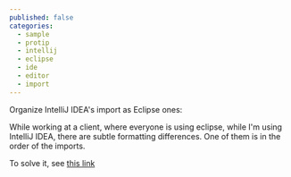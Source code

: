 ```yaml
---
published: false
categories:
  - sample
  - protip
  - intellij
  - eclipse
  - ide
  - editor
  - import
---
```


Organize IntelliJ IDEA's import as Eclipse ones:

While working at a client, where everyone is using eclipse, while I'm using IntelliJ IDEA, there are subtle formatting differences. One of them is in the order of the imports.

To solve it, see [this link](http://stackoverflow.com/questions/14716283/is-it-possible-for-intellij-to-organize-imports-the-same-way-as-in-eclipse)